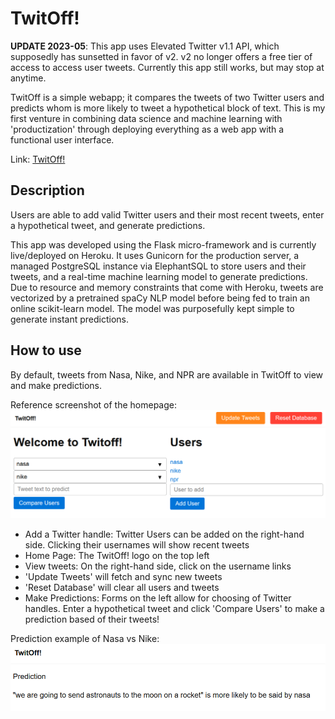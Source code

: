 # TwitOff!

**UPDATE 2023-05**: This app uses Elevated Twitter v1.1 API, which supposedly has sunsetted in favor of v2. v2 no longer offers a free tier of access to access user tweets. Currently this app still works, but may stop at anytime.

TwitOff is a simple webapp; it compares the tweets of two Twitter users and predicts whom is more likely to tweet a hypothetical block of text. This is my first venture in combining data science and machine learning with 'productization' through deploying everything as a web app with a functional user interface.

Link: [TwitOff!](https://twitoff-m-s-luo.herokuapp.com/)

## Description

Users are able to add valid Twitter users and their most recent tweets, enter a hypothetical tweet, and generate predictions. 

This app was developed using the Flask micro-framework and is currently live/deployed on Heroku. It uses Gunicorn for the production server, a managed PostgreSQL instance via ElephantSQL to store users and their tweets, and a real-time machine learning model to generate predictions. Due to resource and memory constraints that come with Heroku, tweets are vectorized by a pretrained spaCy NLP model before being fed to train an online scikit-learn model. The model was purposefully kept simple to generate instant predictions.

## How to use

By default, tweets from Nasa, Nike, and NPR are available in TwitOff to view and make predictions. 

Reference screenshot of the homepage:
![Homepage](/screenshots/home_page.png)

* Add a Twitter handle: Twitter Users can be added on the right-hand side. Clicking their usernames will show recent tweets
* Home Page: The TwitOff! logo on the top left 
* View tweets: On the right-hand side, click on the username links
* 'Update Tweets' will fetch and sync new tweets
* 'Reset Database' will clear all users and tweets
* Make Predictions: Forms on the left allow for choosing of Twitter handles. Enter a hypothetical tweet and click 'Compare Users' to make a prediction based of their tweets!

Prediction example of Nasa vs Nike:
![Prediction](/screenshots/prediction.png)
